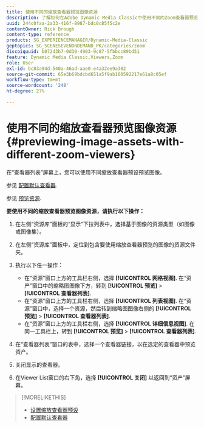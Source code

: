 ```yaml
---
title: 使用不同的缩放查看器预览图像资源
description: 了解如何在Adobe Dynamic Media Classic中使用不同的Zoom查看器预览图像资源。
uuid: 244c0faa-2a33-416f-8987-bdc0c85f5c2e
contentOwner: Rick Brough
content-type: reference
products: SG_EXPERIENCEMANAGER/Dynamic-Media-Classic
geptopics: SG_SCENESEVENONDEMAND_PK/categories/zoom
discoiquuid: b072d3b7-0d30-4903-9c87-5fbbcc89bd51
feature: Dynamic Media Classic,Viewers,Zoom
role: User
exl-id: bc83a94d-540a-46ad-aae0-e4a32ee9a302
source-git-commit: 65e3b69bdcbd651a5f9ab100592217e61a8c05ef
workflow-type: tm+mt
source-wordcount: '248'
ht-degree: 27%

---
```


# 使用不同的缩放查看器预览图像资源{#previewing-image-assets-with-different-zoom-viewers}

在“查看器列表”屏幕上，您可以使用不同缩放查看器预设预览图像。

参见 [配置默认查看器](application-setup.md#configuring_default_viewers).

参见 [预览资源](previewing-asset.md#previewing_an_asset).

**要使用不同的缩放查看器预览图像资源，请执行以下操作：**

1. 在左侧“资源库”面板的“显示”下拉列表中，选择基于图像的资源类型（如图像或图像集）。
1. 在左侧“资源库”面板中，定位到包含要使用缩放查看器预览的图像的资源文件夹。
1. 执行以下任一操作：

   * 在“资源”窗口上方的工具栏右侧，选择 **[!UICONTROL 网格视图]**. 在“资产”窗口中的缩略图图像下方，转到 **[!UICONTROL 预览]** > **[!UICONTROL 查看器列表]**.
   * 在“资源”窗口上方的工具栏右侧，选择 **[!UICONTROL 列表视图]**. 在“资源”窗口中，选择一个资源，然后转到缩略图图像右侧的 **[!UICONTROL 预览]** > **[!UICONTROL 查看器列表]**.
   * 在“资源”窗口上方的工具栏右侧，选择 **[!UICONTROL 详细信息视图]**. 在同一工具栏上，转到 **[!UICONTROL 预览]** > **[!UICONTROL 查看器列表]**.

1. 在“查看器列表”窗口的表中，选择一个查看器链接，以在选定的查看器中预览资产。
1. 关闭显示的查看器。
1. 在Viewer List窗口的右下角，选择 **[!UICONTROL 关闭]** 以返回到“资产”屏幕。

>[!MORELIKETHIS]
>
>* [设置缩放查看器预设](setting-zoom-viewer-presets.md#setting_up_zoom_viewer_presets)
>* [配置默认查看器](application-setup.md#configuring_default_viewers)

